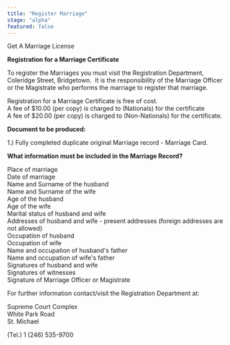 ```yaml
---
title: "Register Marriage"
stage: "alpha"
featured: false
---
```


Get A Marriage License

**Registration for a Marriage Certificate**

To register the Marriages you must visit the Registration Department, Coleridge Street, Bridgetown.  It is the responsibility of the Marriage Officer or the Magistrate who performs the marriage to register that marriage.

Registration for a Marriage Certificate is free of cost.  
A fee of $10.00 (per copy) is charged to (Nationals) for the certificate  
A fee of $20.00 (per copy) is charged to (Non-Nationals) for the certificate.

**Document to be produced:**

1.) Fully completed duplicate original Marriage record - Marriage Card.

**What information must be included in the Marriage Record?**

Place of marriage  
Date of marriage  
Name and Surname of the husband  
Name and Surname of the wife  
Age of the husband  
Age of the wife  
Marital status of husband and wife  
Addresses of husband and wife - present addresses (foreign addresses are not allowed)  
Occupation of husband  
Occupation of wife  
Name and occupation of husband's father  
Name and occupation of wife's father  
Signatures of husband and wife  
Signatures of witnesses  
Signature of Marriage Officer or Magistrate

For further information contact/visit the Registration Department at:

Supreme Court Complex  
White Park Road  
St. Michael

(Tel.) 1 (246) 535-9700